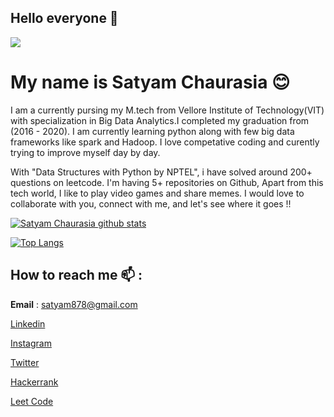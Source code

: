 ## Hello everyone 👋</br> 
![](https://komarev.com/ghpvc/?username=satyam878&color=green)


# My name is Satyam Chaurasia :blush: </br>


I am a currently pursing my M.tech from Vellore Institute of Technology(VIT) with specialization in Big Data Analytics.I completed my graduation from (2016 - 2020). I am currently learning python along with few big data frameworks like spark and Hadoop. I love competative coding and curently trying to improve myself day by day.

With "Data Structures with Python by NPTEL", i have solved around 200+ questions on leetcode. I'm having 5+ repositories on Github, Apart from this tech world, I like to play video games and share memes. I would love to collaborate with you, connect with me, and let's see where it goes !!


[![Satyam Chaurasia github stats](https://github-readme-stats.vercel.app/api?username=satyam878&show_icons=true&theme=tokyonight)](https://github.com/satyam878)

[![Top Langs](https://github-readme-stats.vercel.app/api/top-langs/?username=satyam878)](https://github.com/satyam878)

## How to reach me :mailbox: :

**Email** : satyam878@gmail.com

[Linkedin](https://www.linkedin.com/in/satyam878/)

[Instagram](https://instagram.com/satyam_1908)

[Twitter](https://twitter.com/satyam8787)

[Hackerrank](https://www.hackerrank.com/satyam878)

[Leet Code](https://leetcode.com/satyam_1908/)


